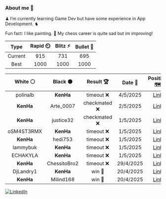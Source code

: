 ### About me 🍜

♟ I’m currently learning Game Dev but have some experience in App Development. ♞

Fun fact: I like painting. 🎨
My chess career is quite sad but im improving!
<!--START_SECTION:chessStats-->
<!-- Automatically generated with https://github.com/Balastrong/chess-stats-action -->

| Type | Rapid ⏲️ | Blitz ⚡ | Bullet 🔫 |
|:---:|:---:|:---:|:---:|
| Current | 915 | 731 | 695 |
| Best | 1000 | 1000 | 1000 |

| White ⚪ | Black ⚫ | Result 🏆 | Date 📅 | Position 🗺️ | Type 🕕 |
|:---:|:---:|:---:|:---:|:---:|:---:|
| polinalb | **KenHa** | timeout ❌ | 4/5/2025 | <a href="http://www.ee.unb.ca/cgi-bin/tervo/fen.pl?select=5r2/5pkp/3p1qpb/3P4/B3Q3/6P1/P3RP1P/6K1 b - - 4 33">Link</a> | Bullet |
| **KenHa** | Arte_0007 | checkmated ❌ | 2/5/2025 | <a href="http://www.ee.unb.ca/cgi-bin/tervo/fen.pl?select=2k2r1r/pp1nppb1/2p1P1p1/6N1/3PQ1p1/4B3/PPP2PPq/R4RK1 w - - 0 17">Link</a> | Bullet |
| **KenHa** | justice32 | checkmated ❌ | 1/5/2025 | <a href="http://www.ee.unb.ca/cgi-bin/tervo/fen.pl?select=1k6/1pp5/p2p4/3P1Pp1/P5Pp/1P3PqP/6B1/4rK2 w - - 1 34">Link</a> | Bullet |
| oSM4ST3RMX | **KenHa** | timeout ❌ | 1/5/2025 | <a href="http://www.ee.unb.ca/cgi-bin/tervo/fen.pl?select=4r3/5pkp/3Q1p2/4p3/4pPb1/4P2P/6P1/6K1 b - - 0 36">Link</a> | Bullet |
| **KenHa** | hedi753 | timeout ❌ | 1/5/2025 | <a href="http://www.ee.unb.ca/cgi-bin/tervo/fen.pl?select=6k1/2r2p2/6pp/8/PP6/7P/5PP1/4R1K1 w - - 1 34">Link</a> | Bullet |
| lammybuk | **KenHa** | timeout ❌ | 1/5/2025 | <a href="http://www.ee.unb.ca/cgi-bin/tervo/fen.pl?select=3r2r1/pk5p/8/1p1P4/6B1/1P6/P2QP2N/1KR5 b - - 2 34">Link</a> | Bullet |
| ECHAKYLA | **KenHa** | timeout ❌ | 1/5/2025 | <a href="http://www.ee.unb.ca/cgi-bin/tervo/fen.pl?select=Q1b4r/p4kpp/5p2/3p4/4P3/5N1B/5P1K/1R6 b - - 0 25">Link</a> | Bullet |
| **KenHa** | ChessitoBro2 | timeout ❌ | 29/4/2025 | <a href="http://www.ee.unb.ca/cgi-bin/tervo/fen.pl?select=5k2/1p3ppp/8/1Q1Prp2/P7/8/P4PPP/R5K1 w - - 0 27">Link</a> | Bullet |
| DjLandry1 | **KenHa** | win 🥇 | 20/4/2025 | <a href="http://www.ee.unb.ca/cgi-bin/tervo/fen.pl?select=1rb5/1p2k1pp/p2p4/8/4P3/3q3P/2n2PP1/1R5K w - - 0 27">Link</a> | Bullet |
| **KenHa** | Milind168 | win 🥇 | 20/4/2025 | <a href="http://www.ee.unb.ca/cgi-bin/tervo/fen.pl?select=r2q1r1k/ppp3pp/3P1nb1/4Q3/2B2P1P/2P3P1/PP4K1/R4R2 b - - 0 22">Link</a> | Bullet |

<!--END_SECTION:chessStats-->

<a href="https://www.linkedin.com/in/guillermo-bosca/" target="_blank"><img src="https://img.shields.io/badge/LinkedIn-%230077B5.svg?&style=flat-square&logo=linkedin&logoColor=white" alt="LinkedIn"></a>


<!--
**kenhacodes/kenhacodes** is a ✨ _special_ ✨ repository because its `README.md` (this file) appears on your GitHub profile.

Here are some ideas to get you started:

- 🔭 I’m currently working on ...
- 🌱 I’m currently learning App Development, Data Analytics and ML.
- 👯 I’m looking to collaborate on ...
- 🤔 I’m looking for help with ...
- 💬 Ask me about ...
- 📫 How to reach me: ...
- 😄 Pronouns: ...
- ⚡ Fun fact: ...
-->
